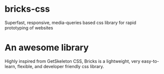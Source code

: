 # bricks-css
Superfast, responsive, media-queries based css library for rapid prototyping of websites

# An awesome library
Highly inspired from GetSkeleton CSS, Bricks is a lightweight, very easy-to-learn, flexible, and developer friendly css library.
